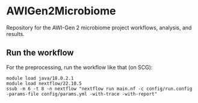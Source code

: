 # AWIGen2Microbiome
Repository for the AWI-Gen 2 microbiome project workflows, analysis, and results. 


## Run the workflow

For the preprocessing, run the workflow like that (on SCG):

```
module load java/18.0.2.1
module load nextflow/22.10.5
ssub -m 6 -t 8 -n nextflow "nextflow run main.nf -c config/run.config -params-file config/params.yml -with-trace -with-report"
```


